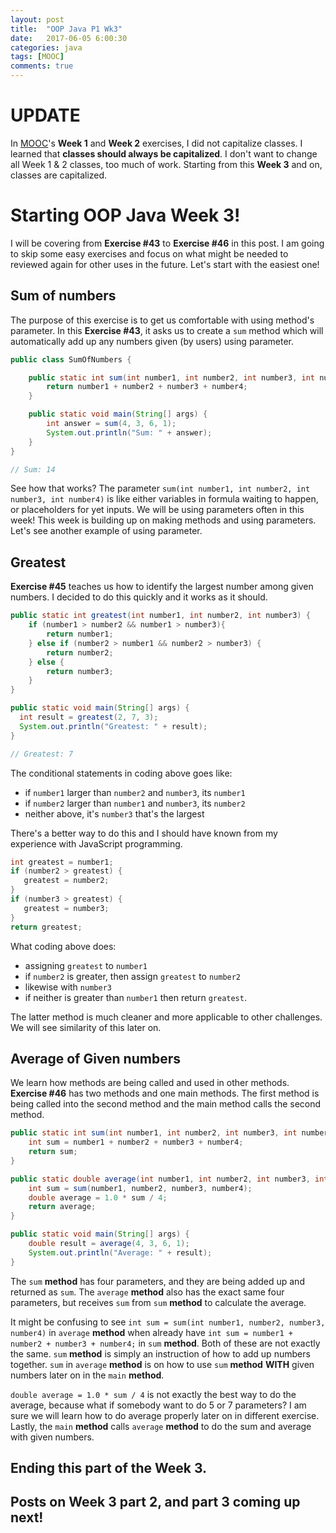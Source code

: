 ```yaml
---
layout: post
title:  "OOP Java P1 Wk3"
date:   2017-06-05 6:00:30
categories: java
tags: [MOOC]
comments: true
---
```


# UPDATE
In [MOOC][MOOC]'s <strong>Week 1</strong> and <strong>Week 2</strong> exercises, I did not capitalize classes. I learned that <strong>classes should always be capitalized</strong>. I don't want to change all Week 1 & 2 classes, too much of work. Starting from this <strong>Week 3</strong> and on, classes are capitalized.

# Starting OOP Java Week 3!

I will be covering from <strong>Exercise #43</strong> to <strong>Exercise #46</strong> in this post. I am going to skip some easy exercises and focus on what might be needed to reviewed again for other uses in the future. Let's start with the easiest one!

## Sum of numbers

The purpose of this exercise is to get us comfortable with using method's parameter. In this <strong>Exercise #43</strong>, it asks us to create a `sum` method which will automatically add up any numbers given (by users) using parameter.

```java
public class SumOfNumbers {

    public static int sum(int number1, int number2, int number3, int number4) {
        return number1 + number2 + number3 + number4;
    }

    public static void main(String[] args) {
        int answer = sum(4, 3, 6, 1);
        System.out.println("Sum: " + answer);
    }
}

// Sum: 14
```  

See how that works? The parameter `sum(int number1, int number2, int number3, int number4)` is like either variables in formula waiting to happen, or placeholders for yet inputs. We will be using parameters often in this week! This week is building up on making methods and using parameters. Let's see another example of using parameter.

## Greatest

<strong>Exercise #45</strong> teaches us how to identify the largest number among given numbers. I decided to do this quickly and it works as it should.

```java
public static int greatest(int number1, int number2, int number3) {
    if (number1 > number2 && number1 > number3){
        return number1;
    } else if (number2 > number1 && number2 > number3) {
        return number2;
    } else {
        return number3;
    }
}

public static void main(String[] args) {
  int result = greatest(2, 7, 3);
  System.out.println("Greatest: " + result);
}

// Greatest: 7
```

The conditional statements in coding above goes like:

- if `number1` larger than `number2` and `number3`, its `number1`
- if `number2` larger than `number1` and `number3`, its `number2`
- neither above, it's `number3` that's the largest

There's a better way to do this and I should have known from my experience with JavaScript programming.

```java
int greatest = number1;
if (number2 > greatest) {
   greatest = number2;
}
if (number3 > greatest) {
   greatest = number3;
}
return greatest;
```

What coding above does:

- assigning `greatest` to `number1`
- if `number2` is greater, then assign `greatest` to `number2`
- likewise with `number3`
- if neither is greater than `number1` then return `greatest`.  

The latter method is much cleaner and more applicable to other challenges. We will see similarity of this later on.

## Average of Given numbers

<!-- I am not 100% familiar with Java's parameters and arguments, but I would like to note that parameters are arguments when they are being called into other methods. If they are not being called and used into other methods, then they are just parameters. -->

We learn how methods are being called and used in other methods. <strong>Exercise #46</strong>  has two methods and one main methods. The first method is being called into the second method and the main method calls the second method.

```java
public static int sum(int number1, int number2, int number3, int number4) {
    int sum = number1 + number2 + number3 + number4;
    return sum;
}

public static double average(int number1, int number2, int number3, int number4) {
    int sum = sum(number1, number2, number3, number4);
    double average = 1.0 * sum / 4;
    return average;
}

public static void main(String[] args) {
    double result = average(4, 3, 6, 1);
    System.out.println("Average: " + result);
}
```

The `sum` <strong>method</strong> has four parameters, and they are being added up and returned as `sum`. The `average` <strong>method</strong> also has the exact same four parameters, but receives `sum` from `sum` <strong>method</strong> to calculate the average.

It might be confusing to see `int sum = sum(int number1, number2, number3, number4)` in `average` <strong>method</strong> when already have `int sum = number1 + number2 + number3 + number4;` in `sum` <strong>method</strong>. Both of these are not exactly the same. `sum` <strong>method</strong> is simply an instruction of how to add up numbers together. `sum` in `average` <strong>method</strong> is on how to use `sum` <strong>method</strong> <strong>WITH</strong> given numbers later on in the `main` <strong>method</strong>.

`double average = 1.0 * sum / 4` is not exactly the best way to do the average, because what if somebody want to do 5 or 7 parameters? I am sure we will learn how to do average properly later on in different exercise. Lastly, the `main` <strong>method</strong> calls `average` <strong>method</strong> to do the sum and average with given numbers.  

## Ending this part of the Week 3.

## Posts on Week 3 part 2, and part 3 coming up next!


[MOOC]: https://www.mooc.fi/
